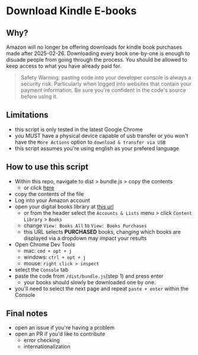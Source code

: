 # Download Kindle E-books

## Why?

Amazon will no longer be offering downloads for kindle book purchases made after 2025-02-26. Downloading every book one-by-one is enough to disuade people from going through the process. You should be allowed to keep access to what you have already paid for.

> Safety Warning: pasting code into your developer console is always a security risk. Particularly when logged into websites that contain your payment information. Be sure you're confident in the code's source before using it.

## Limitations

- this script is only tested in the latest Google Chrome
- you MUST have a physical device capable of usb transfer or you won't have the `More Actions` option to `download & transfer via USB`
- this script assumes you're using english as your prefered language

## How to use this script

- Within this repo, navigate to dist > bundle.js > copy the contents
  - or click [here](https://github.com/arrtie/download-my-kindle-ebooks/blob/main/dist/bundle.js)
- copy the contents of the file
- Log into your Amazon account
- open your digital books library at [this url](https://www.amazon.com/hz/mycd/digital-console/contentlist/booksPurchases/dateDsc?pageNumber=1)
  - or from the header select the `Accounts & Lists` menu > click `Content Library` > `Books`
  - change `View: Books All` to `View: Books Purchases`
  - this URL selects **PURCHASED** books, changing which books are displayed via a dropdown may impact your results
- Open Chrome Dev Tools
  - mac: `cmd + opt + j`
  - windows: `ctrl + opt + j`
  - mouse: `right click > inspect`
- select the `Console` tab
- paste the code from `/dist/bundle.js`(step 1) and press enter
  - your books should slowly be downloaded one by one.
- you'll need to select the next page and repeat `paste + enter` within the Console

## Final notes

- open an issue if you're having a problem
- open an PR if you'd like to contribute
  - error checking
  - internationalization
